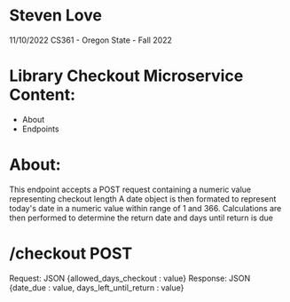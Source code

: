 # Steven Love
 11/10/2022
 CS361 - Oregon State - Fall 2022


# Library Checkout Microservice Content:
 - About
 - Endpoints


# About:
 This endpoint accepts a POST request containing a numeric value representing checkout length
 A date object is then formated to represent today's date in a numeric value within range of 1 and 366.
 Calculations are then performed to determine the return date and days until return is due


# /checkout POST
 Request: JSON {allowed_days_checkout : value}
 Response: JSON {date_due : value, days_left_until_return : value}
